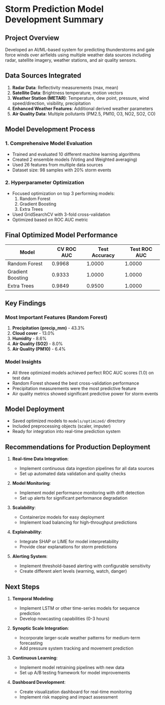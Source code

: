 # Storm Prediction Model Development Summary

## Project Overview
Developed an AI/ML-based system for predicting thunderstorms and gale force winds over airfields using multiple weather data sources including radar, satellite imagery, weather stations, and air quality sensors.

## Data Sources Integrated
1. **Radar Data**: Reflectivity measurements (max, mean)
2. **Satellite Data**: Brightness temperature, motion vectors
3. **Weather Station (METAR)**: Temperature, dew point, pressure, wind speed/direction, visibility, precipitation
4. **Enhanced Weather Features**: Additional derived weather parameters
5. **Air Quality Data**: Multiple pollutants (PM2.5, PM10, O3, NO2, SO2, CO)

## Model Development Process

### 1. Comprehensive Model Evaluation
- Trained and evaluated 10 different machine learning algorithms
- Created 2 ensemble models (Voting and Weighted averaging)
- Used 26 features from multiple data sources
- Dataset size: 98 samples with 20% storm events

### 2. Hyperparameter Optimization
- Focused optimization on top 3 performing models:
  1. Random Forest
  2. Gradient Boosting
  3. Extra Trees
- Used GridSearchCV with 3-fold cross-validation
- Optimized based on ROC AUC metric

## Final Optimized Model Performance

| Model | CV ROC AUC | Test Accuracy | Test ROC AUC |
|-------|------------|---------------|--------------|
| Random Forest | 0.9968 | 1.0000 | 1.0000 |
| Gradient Boosting | 0.9333 | 1.0000 | 1.0000 |
| Extra Trees | 0.9849 | 0.9500 | 1.0000 |

## Key Findings

### Most Important Features (Random Forest)
1. **Precipitation (precip_mm)** - 43.3%
2. **Cloud cover** - 13.0%
3. **Humidity** - 8.6%
4. **Air Quality (SO2)** - 8.0%
5. **Air Quality (PM10)** - 6.4%

### Model Insights
- All three optimized models achieved perfect ROC AUC scores (1.0) on test data
- Random Forest showed the best cross-validation performance
- Precipitation measurements were the most predictive feature
- Air quality metrics showed significant predictive power for storm events

## Model Deployment
- Saved optimized models to `models/optimized/` directory
- Included preprocessing objects (scaler, imputer)
- Ready for integration into real-time prediction system

## Recommendations for Production Deployment

1. **Real-time Data Integration**:
   - Implement continuous data ingestion pipelines for all data sources
   - Set up automated data validation and quality checks

2. **Model Monitoring**:
   - Implement model performance monitoring with drift detection
   - Set up alerts for significant performance degradation

3. **Scalability**:
   - Containerize models for easy deployment
   - Implement load balancing for high-throughput predictions

4. **Explainability**:
   - Integrate SHAP or LIME for model interpretability
   - Provide clear explanations for storm predictions

5. **Alerting System**:
   - Implement threshold-based alerting with configurable sensitivity
   - Create different alert levels (warning, watch, danger)

## Next Steps

1. **Temporal Modeling**:
   - Implement LSTM or other time-series models for sequence prediction
   - Develop nowcasting capabilities (0-3 hours)

2. **Synoptic Scale Integration**:
   - Incorporate larger-scale weather patterns for medium-term forecasting
   - Add pressure system tracking and movement prediction

3. **Continuous Learning**:
   - Implement model retraining pipelines with new data
   - Set up A/B testing framework for model improvements

4. **Dashboard Development**:
   - Create visualization dashboard for real-time monitoring
   - Implement risk mapping and impact assessment